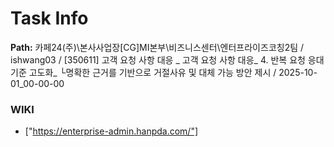 # Task Info

**Path:** 카페24(주)\본사사업장\[CG]MI본부\비즈니스센터\엔터프라이즈코칭2팀 / ishwang03 / [350611] 고객 요청 사항 대응 _ 고객 요청 사항 대응_ 4. 반복 요청 응대 기준 고도화_ └명확한 근거를 기반으로 거절사유 및 대체 가능 방안 제시 / 2025-10-01_00-00-00

### WIKI
- ["https://enterprise-admin.hanpda.com/"]

